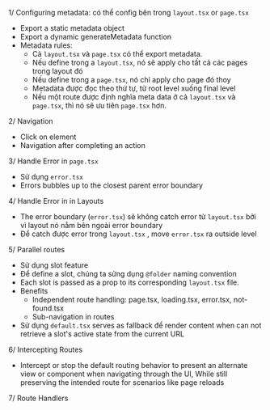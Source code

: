 1/ Configuring metadata: có thể config bên trong `layout.tsx` or `page.tsx`

- Export a static metadata object
- Export a dynamic generateMetadata function
- Metadata rules:
  - Cả `layout.tsx` và `page.tsx` có thể export metadata.
  - Nếu define trong a `layout.tsx`, nó sẽ apply cho tất cả các pages trong layout đó
  - Nếu define trong a `page.tsx`, nó chỉ apply cho page đó thoy
  - Metadata được đọc theo thứ tự, từ root level xuống final level
  - Nếu một route được định nghĩa meta data ở cả `layout.tsx` và `page.tsx`, thì nó sẽ ưu tiên `page.tsx` hơn.

2/ Navigation

- Click on element
- Navigation after completing an action

3/ Handle Error in `page.tsx`

- Sử dụng `error.tsx`
- Errors bubbles up to the closest parent error boundary

4/ Handle Error in in Layouts

- The error boundary (`error.tsx`) sẽ không catch error từ `layout.tsx` bởi vì layout nó nằm bên ngoài error boundary
- Để catch được error trong `layout.tsx` , move `error.tsx` ra outside level

5/ Parallel routes

- Sử dụng slot feature
- Để define a slot, chúng ta sửng dụng `@folder` naming convention
- Each slot is passed as a prop to its corresponding `layout.tsx` file.
- Benefits
  - Independent route handling: page.tsx, loading.tsx, error.tsx, not-found.tsx
  - Sub-navigation in routes
- Sử dụng `default.tsx` serves as fallback để render content when can not retrieve a slot's active state from the current URL

6/ Intercepting Routes

- Intercept or stop the default routing behavior to present an alternate view or component when navigating through the UI,
  While still preserving the intended route for scenarios like page reloads

7/ Route Handlers

